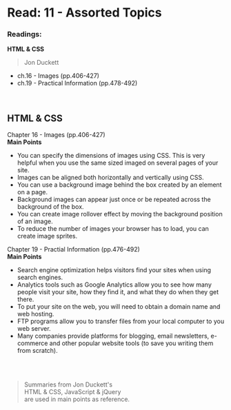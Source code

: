 # Read: 11 - Assorted Topics

### Readings:
**HTML & CSS**
>Jon Duckett

- ch.16 - Images (pp.406-427)
- ch.19 - Practical Information (pp.478-492)

<br>
 
## **HTML & CSS** 

Chapter 16 - Images (pp.406-427)
<br>
**Main Points**
- You can specify the dimensions of images using CSS. This is very helpful when you use the same sized imaged on several pages of your site. 
- Images can be aligned both horizontally and vertically using CSS.
- You can use a background image behind the box created by an element on a page.
- Background images can appear just once or be repeated across the background of the box.
- You can create image rollover effect by moving the background position of an image.
- To reduce the number of images your browser has to load, you can create image sprites.


Chapter 19 - Practial Information (pp.476-492)
<br>
**Main Points**
- Search engine optimization helps visitors find your sites when using search engines.
- Analytics tools such as Google Analytics allow you to see how many people visit your site, how they find it, and what they do when they get there.
- To put your site on the web, you will need to obtain a domain name and web hosting.
- FTP programs allow you to transfer files from your local computer to you web server.
- Many companies provide platforms for blogging, email newsletters, e-commerce and other popular website tools (to save you writing them from scratch).










<br>
<br>

>Summaries from Jon Duckett's<br>
>HTML & CSS, JavaScript & jQuery <br>
>are used in main points as reference. 




